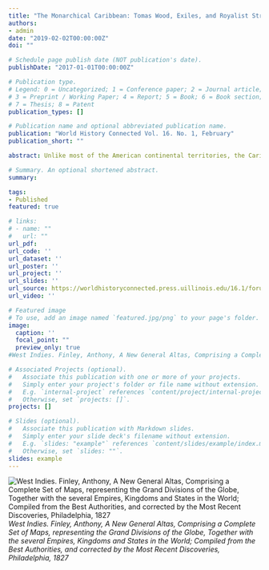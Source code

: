```yaml
---
title: "The Monarchical Caribbean: Tomas Wood, Exiles, and Royalist Strongholds during the Spanish American Independence Wars."
authors: 
- admin
date: "2019-02-02T00:00:00Z"
doi: ""

# Schedule page publish date (NOT publication's date).
publishDate: "2017-01-01T00:00:00Z"

# Publication type.
# Legend: 0 = Uncategorized; 1 = Conference paper; 2 = Journal article;
# 3 = Preprint / Working Paper; 4 = Report; 5 = Book; 6 = Book section;
# 7 = Thesis; 8 = Patent
publication_types: []

# Publication name and optional abbreviated publication name.
publication: "World History Connected Vol. 16. No. 1, February"
publication_short: ""

abstract: Unlike most of the American continental territories, the Caribbean islands – except Haiti – maintained their loyalty to the European Crowns during the Age of Atlantic Revolutions (1775–1825). The Spanish, British, French, and the Dutch Caribbean mostly opposed revolutionary movements, supported slavery, and aided royalist causes in the Atlantic World. Although the Caribbean was resistant to revolutionary changes, it was deeply involved in the conflicts ignited throughout the continent. Indeed, both royalists and insurgents built some of their most prominent networks of support in this area. The Caribbean became a critical theater for the success of the revolutions on the mainland. Insurgents recruited privateers and adventurers that provided extensive logistical support for patriot armies on the continent. However, the region remained under colonial rule during that period. Why did this trans-imperial space that participated in the continental and the Haitian revolutions remain so committed to royalism and slavery during the Age of Atlantic Revolutions?

# Summary. An optional shortened abstract.
summary:

tags:
- Published
featured: true

# links:
# - name: ""
#   url: ""
url_pdf: 
url_code: ''
url_dataset: ''
url_poster: ''
url_project: ''
url_slides: ''
url_source: https://worldhistoryconnected.press.uillinois.edu/16.1/forum_quintero.html
url_video: ''

# Featured image
# To use, add an image named `featured.jpg/png` to your page's folder. 
image:
  caption: ''
  focal_point: ""
  preview_only: true
#West Indies. Finley, Anthony, A New General Altas, Comprising a Complete Set of Maps, representing the Grand Divisions of the Globe, Together with the several Empires, Kingdoms and States in the World; Compiled from the Best Authorities, and corrected by the Most Recent Discoveries, Philadelphia, 1827

# Associated Projects (optional).
#   Associate this publication with one or more of your projects.
#   Simply enter your project's folder or file name without extension.
#   E.g. `internal-project` references `content/project/internal-project/index.md`.
#   Otherwise, set `projects: []`.
projects: []

# Slides (optional).
#   Associate this publication with Markdown slides.
#   Simply enter your slide deck's filename without extension.
#   E.g. `slides: "example"` references `content/slides/example/index.md`.
#   Otherwise, set `slides: ""`.
slides: example
---
```

![West Indies. Finley, Anthony, A New General Altas, Comprising a Complete Set of Maps, representing the Grand Divisions of the Globe, Together with the several Empires, Kingdoms and States in the World; Compiled from the Best Authorities, and corrected by the Most Recent Discoveries, Philadelphia, 1827](featured.png)
*West Indies. Finley, Anthony, A New General Altas, Comprising a Complete Set of Maps, representing the Grand Divisions of the Globe, Together with the several Empires, Kingdoms and States in the World; Compiled from the Best Authorities, and corrected by the Most Recent Discoveries, Philadelphia, 1827*
